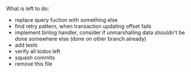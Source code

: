 What is left to do:
* replace query fuction with something else 
* find retry pattern, when transaction updating offset fails 
* implement binlog handler, consider if unmarshalling data shouldn't be done somewhere else (done on other branch already)
* add tests
* verify all todos left
* squash commits
* remove this file
